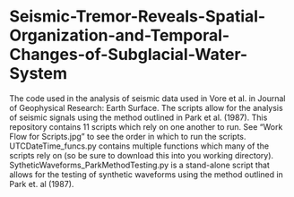 # Seismic-Tremor-Reveals-Spatial-Organization-and-Temporal-Changes-of-Subglacial-Water-System
The code used in the analysis of seismic data used in Vore et al.  in Journal of Geophysical Research: Earth Surface. The scripts allow for the analysis of seismic signals using the method outlined in Park et al. (1987). This repository contains 11 scripts which rely on one another to run. See “Work Flow for Scripts.jpg” to see the order in which to run the scripts. UTCDateTime_funcs.py contains multiple functions which many of the scripts rely on (so be sure to download this into you working directory). SytheticWaveforms_ParkMethodTesting.py is a stand-alone script that allows for the testing of synthetic waveforms using the method outlined in Park et. al (1987). 
